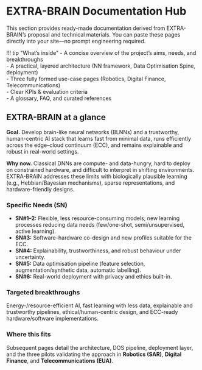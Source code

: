 # EXTRA-BRAIN Documentation Hub

This section provides ready-made documentation derived from EXTRA-BRAIN’s proposal and technical materials. You can paste these pages directly into your site—no prompt engineering required.

!!! tip "What’s inside"
    - A concise overview of the project’s aims, needs, and breakthroughs  
    - A practical, layered architecture (NN framework, Data Optimisation Spine, deployment)  
    - Three fully formed use-case pages (Robotics, Digital Finance, Telecommunications)  
    - Clear KPIs & evaluation criteria  
    - A glossary, FAQ, and curated references

## EXTRA-BRAIN at a glance

**Goal.** Develop brain-like neural networks (BLNNs) and a trustworthy, human-centric AI stack that learns fast from minimal data, runs efficiently across the edge–cloud continuum (ECC), and remains explainable and robust in real-world settings.

**Why now.** Classical DNNs are compute- and data-hungry, hard to deploy on constrained hardware, and difficult to interpret in shifting environments. EXTRA-BRAIN addresses these limits with biologically plausible learning (e.g., Hebbian/Bayesian mechanisms), sparse representations, and hardware-friendly designs.

### Specific Needs (SN)
- **SN#1–2:** Flexible, less resource-consuming models; new learning processes reducing data needs (few/one-shot, semi/unsupervised, active learning).  
- **SN#3:** Software–hardware co-design and new profiles suitable for the ECC.  
- **SN#4:** Explainability, trustworthiness, and robust behaviour under uncertainty.  
- **SN#5:** Data optimisation pipeline (feature selection, augmentation/synthetic data, automatic labelling).  
- **SN#6:** Real-world deployment with privacy and ethics built-in.

### Targeted breakthroughs
Energy-/resource-efficient AI, fast learning with less data, explainable and trustworthy pipelines, ethical/human-centric design, and ECC-ready hardware/software implementations.

### Where this fits
Subsequent pages detail the architecture, DOS pipeline, deployment layer, and the three pilots validating the approach in **Robotics (SAR)**, **Digital Finance**, and **Telecommunications (EUA)**.
